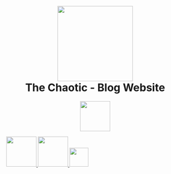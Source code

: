<h1 align="center">
  <br>
  <a><img src="https://github.com/himakhaitan/TheChaotic/blob/main/images/logo.png" width="200"></a>
  <br>  
  The Chaotic - Blog Website
  <br>
</h1>
<p align="center">
  <a href="https://reactjs.org/"><img src="https://github.com/himakhaitan/TheChaotic/blob/main/images/reactjs.png" width="80"></a>

&nbsp;&nbsp;&nbsp;
<a href="https://expressjs.com/">
<img src="https://github.com/himakhaitan/TheChaotic/blob/main/images/express.png" width="80">
</a>
<a href="https://www.mongodb.com/">
<img src="https://github.com/himakhaitan/TheChaotic/blob/main/images/mongodb.png" width="80">
</a>
<a href="https://nodejs.org/en/"><img src="https://github.com/himakhaitan/TheChaotic/blob/main/images/nodejs.png" width="50"></a>
&nbsp;&nbsp;

</p>
